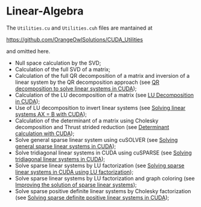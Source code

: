# Linear-Algebra

The ```Utilities.cu``` and ```Utilities.cuh``` files are mantained at

https://github.com/OrangeOwlSolutions/CUDA_Utilities

and omitted here.

- Null space calculation by the SVD;
- Calculation of the full SVD of a matrix;
- Calculation of the full QR decomposition of a matrix and inversion of a linear system by the QR decomposition approach (see [QR decomposition to solve linear systems in CUDA](http://stackoverflow.com/questions/22399794/qr-decomposition-to-solve-linear-systems-in-cuda));
- Calculation of the LU decomposition of a matrix (see [LU Decomposition in CUDA](http://stackoverflow.com/questions/22814040/lu-decomposition-in-cuda/28799239#28799239));
- Use of LU decomposition to invert linear systems (see [Solving linear systems AX = B with CUDA](http://stackoverflow.com/questions/28794010/solve-ax-b-with-cusolver-library-cuda-7/28799502#28799502));
- Calculation of the determinant of a matrix using Cholesky decomposition and Thrust strided reduction (see [Determinant calculation with CUDA](http://stackoverflow.com/questions/11778981/code-library-to-calculate-determinant-of-a-small-6x6-matrix-solely-on-gpu/29485908#29485908));
- Solve general sparse linear system using cuSOLVER (see [Solving general sparse linear systems in CUDA](http://www.orangeowlsolutions.com/archives/1462));
- Solve tridiagonal linear systems in CUDA using cuSPARSE (see [Solving tridiagonal linear systems in CUDA](http://stackoverflow.com/questions/19541620/cuda-tridiagonal-solver-seems-not-accelerated-by-gpu/32915677#32915677));
- Solve sparse linear systems by LU factorization (see [Solving sparse linear systems in CUDA using LU factorization](http://stackoverflow.com/questions/17721987/solving-sparse-linear-systems-in-cuda-using-lu-factorization/32916473#32916473));
- Solve sparse linear systems by LU factorization and graph coloring (see [Improving the solution of sparse linear systems](http://stackoverflow.com/questions/18027278/why-is-cuda-slower-than-umfpack-in-solving-the-linear-system-ax-b/33483695#33483695));
- Solve sparse positive definite linear systems by Cholesky factorization (see [Solving sparse definite positive linear systems in CUDA](http://stackoverflow.com/questions/30454089/why-does-cusolver-cusolverspdcsrlsvchol-not-work/32927659#32927659));
